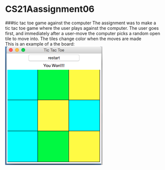 # CS21Aassignment06
   
###tic tac toe game against the computer
The assignment was to make a tic tac toe game where the user plays against the 
computer.  The user goes first, and immediately after a user-move the computer 
picks a random open tile to move into. The tiles change color when the moves are
made   
   This is an example of a the board:
   ![tictac](tictac.png)
